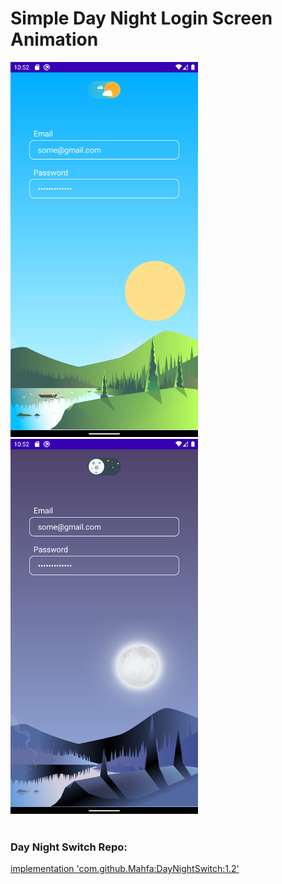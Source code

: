 # Simple Day Night Login Screen Animation

<div>
  <img src="images/day.png" width="300"/>
  <img src="images/night.png" width="300"/>
 </div>
<br>
<h3>Day Night Switch Repo:</h3>
<a href="https://github.com/ShubhamYGS/DayNightSwitch">implementation 'com.github.Mahfa:DayNightSwitch:1.2'</a>
